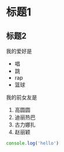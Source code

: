 # 标题1
## 标题2

我的爱好是
* 唱
* 跳
* rap
* 篮球
  
我的前女友是
1. 高圆圆
2. 迪丽热巴
3. 古力娜扎
4. 赵丽颖
   

```javascript
console.log('hello')
```